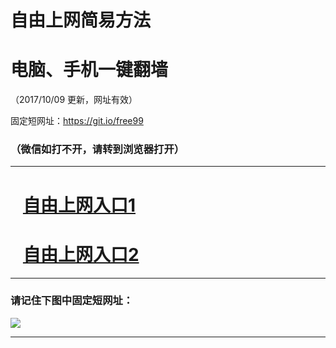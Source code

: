 ﻿# 自由上网简易方法

# 电脑、手机一键翻墙

（2017/10/09 更新，网址有效）

固定短网址：https://git.io/free99

### （微信如打不开，请转到浏览器打开）


***





# &nbsp;&nbsp; <a href="http://ft1001731475.fwq-tz-1001.info/fwqtz01.html?t=100900110321 " target="_blank">自由上网入口1</a>
# &nbsp;&nbsp; <a href="http://ft2795924832.fwq-tz-1002.info/fwqtz02.html?t=100900131861 " target="_blank">自由上网入口2</a>
***

### 请记住下图中固定短网址：

<img src="https://s3-us-west-2.amazonaws.com/fwq-1001/yjfq-20170905okok.png" /> 


***


